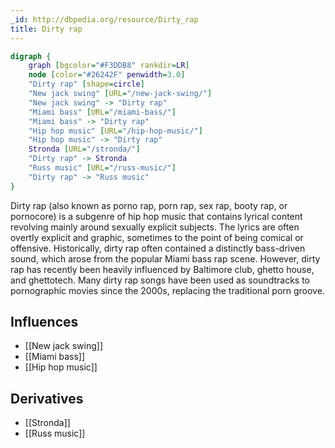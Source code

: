 ```yaml
---
_id: http://dbpedia.org/resource/Dirty_rap
title: Dirty rap
---
```


```dot
digraph {
	graph [bgcolor="#F3DDB8" rankdir=LR]
	node [color="#26242F" penwidth=3.0]
	"Dirty rap" [shape=circle]
	"New jack swing" [URL="/new-jack-swing/"]
	"New jack swing" -> "Dirty rap"
	"Miami bass" [URL="/miami-bass/"]
	"Miami bass" -> "Dirty rap"
	"Hip hop music" [URL="/hip-hop-music/"]
	"Hip hop music" -> "Dirty rap"
	Stronda [URL="/stronda/"]
	"Dirty rap" -> Stronda
	"Russ music" [URL="/russ-music/"]
	"Dirty rap" -> "Russ music"
}
```

Dirty rap (also known as porno rap, porn rap, sex rap, booty rap, or pornocore) is a subgenre of hip hop music that contains lyrical content revolving mainly around sexually explicit subjects. The lyrics are often overtly explicit and graphic, sometimes to the point of being comical or offensive. Historically, dirty rap often contained a distinctly bass-driven sound, which arose from the popular Miami bass rap scene. However, dirty rap has recently been heavily influenced by Baltimore club, ghetto house, and ghettotech. Many dirty rap songs have been used as soundtracks to pornographic movies since the 2000s, replacing the traditional porn groove.

## Influences
- [[New jack swing]]
- [[Miami bass]]
- [[Hip hop music]]

## Derivatives
- [[Stronda]]
- [[Russ music]]
